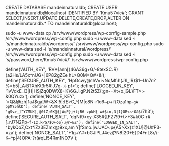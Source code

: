 CREATE DATABASE mandeinnaturaldb;
CREATE USER mandeinnaturaldb@localhost IDENTIFIED BY 'Kmu57vic#';
GRANT SELECT,INSERT,UPDATE,DELETE,CREATE,DROP,ALTER ON mandeinnaturaldb.* TO mandeinnaturaldb@localhost;

sudo -u www-data cp /srv/www/wordpress/wp-config-sample.php /srv/www/wordpress/wp-config.php
sudo -u www-data sed -i 's/mandeinnaturaldb/wordpress/' /srv/www/wordpress/wp-config.php
sudo -u www-data sed -i 's/mandeinnatural/wordpress/' /srv/www/wordpress/wp-config.php
sudo -u www-data sed -i 's/password_here/Kmu57vic#/' /srv/www/wordpress/wp-config.php

define('AUTH_KEY',         'RV+]ann[}46A36g+G/-8texSC.R){a2Hs/LA5x^nUG+|6P82gZEe hL>Q0M=Q#+&');
define('SECURE_AUTH_KEY',  'HpGcwy@1hV=i<NqMf:h(J)I_IR}$1~Un7n?%=b5|LA:BTXhKt3r5#!J7g-.<-pf<');
define('LOGGED_IN_KEY',    '1vVdxE_l3|H|HSjZq0DWX8+K}6GJ_gP.N2t5Z{;gn-=Xt+o.jGL}FT>:-&0QYuzx');
define('NONCE_KEY',        '=Q&l@zh|1aJ$qa[W<&X!5|:fE>C_^)M|e8N-r1o6~p+f{Oza1h`p~gA ppMY5hCD');
define('AUTH_SALT',        'gSv>_]^YZMUK],@0lZ;0X@{|AqP}j+tjR6 zpkH{ w#$in,3|1}OR<s~O&$`r7h3');
define('SECURE_AUTH_SALT', 'dqN)9<cy-X35#{[F27!9+(>+3#k0C-r#[_rJ7N2Pp-`f-Iz,kPG7$Q+oS}.@r=&Z');
define('LOGGED_IN_SALT',   '`bykQoZ,Cxt*iZz3EZmx@9xx,am Y|fSmo.|w.UAO~p{A5>Xx}z1XU]@U#P3-=za');
define('NONCE_SALT',       '+1g+Y#>bGJlPLJ4ez(?N8|20+E}D4FnL8r//-K~^p|4}OPA-?r(#qLI54Rm1NO7V');
